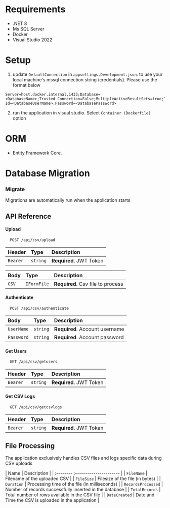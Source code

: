# Requirements

- .NET 8 
- Ms SQL Server
- Docker
- Visual Studio 2022

# Setup

1. update `DefaultConnection` in `appsettings.Development.json`. to use your local machine's mssql connection string (credentials). Please use the format below

```
Server=host.docker.internal,1433;Database=<DatabaseName>;Trusted_Connection=False;MultipleActiveResultSets=true;TrustServerCertificate=true;User Id=<DatabaseUserName>;Password=<DatabasePassword>
```

2. run the application in visual studio. Select `Container (Dockerfile)` option


# ORM

- Entity Framework Core.

# Database Migration

### Migrate

Migrations are automatically run when the application starts

## API Reference

#### Upload

```http
  POST /api/csv/upload
```

| Header    | Type     | Description             |
| :-------- | :------- | :---------------------- |
| `Bearer`  | `string` | **Required**. JWT Token |

| Body      | Type     | Description                |
| :-------- | :------- | :------------------------- |
| `CSV`     | `IFormFile` | **Required**. Csv file to process |

#### Authenticate
```http
  POST /api/csv/authenticate
```

| Body       | Type     | Description                    |
| :--------  | :------- | :----------------------------- |
| `UserName` | `string` | **Required**. Account username |
| `Password` | `string` | **Required**. Account password |

#### Get Users
```http
  GET /api/csv/getusers
```

| Header    | Type     | Description             |
| :-------- | :------- | :---------------------- |
| `Bearer`  | `string` | **Required**. JWT Token |

#### Get CSV Logs
```http
  GET /api/csv/getcsvlogs
```

| Header    | Type     | Description             |
| :-------- | :------- | :---------------------- |
| `Bearer`  | `string` | **Required**. JWT Token |


## File Processing
 The application exclusively handles CSV files and logs specific data during CSV uploads

| Name                | Description												|
| :--------             :----------------------									|
| `FileName`          | Filename of the uploaded CSV							|
| `FileSize`          | Filesize of the file (in bytes)							|
| `Duration`          | Processing time of the file (in milliseconds)			|
| `RecordsProcessed`  | Number of records successfully inserted in the database |
| `TotalRecords`      | Total number of rows available in the CSV file			|
| `DateCreated`       | Date and Time the CSV is uploaded in the application	|





